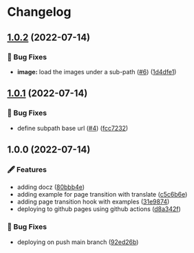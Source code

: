 # Changelog

## [1.0.2](https://github.com/arnaud-zg/playground/compare/v1.0.1...v1.0.2) (2022-07-14)


### 🐛 Bug Fixes

* **image:** load the images under a sub-path ([#6](https://github.com/arnaud-zg/playground/issues/6)) ([1d4dfe1](https://github.com/arnaud-zg/playground/commit/1d4dfe18f5be8ecda72e8f690984388c63802316))

## [1.0.1](https://github.com/arnaud-zg/playground/compare/v1.0.0...v1.0.1) (2022-07-14)


### 🐛 Bug Fixes

* define subpath base url ([#4](https://github.com/arnaud-zg/playground/issues/4)) ([fcc7232](https://github.com/arnaud-zg/playground/commit/fcc72323c4f83002e220ab383b094df88a41328b))

## 1.0.0 (2022-07-14)


### 🖋 Features

* adding docz ([80bbb4e](https://github.com/arnaud-zg/playground/commit/80bbb4e814d1aef6fd95c30ac326241b9598b5a2))
* adding example for page transition with translate ([c5c6b6e](https://github.com/arnaud-zg/playground/commit/c5c6b6e9b8632bc2bcf502e8b59cc399cd53b759))
* adding page transition hook with examples ([31e9874](https://github.com/arnaud-zg/playground/commit/31e987484a1ca42613ca139b7d395719e023fdbc))
* deploying to github pages using github actions ([d8a342f](https://github.com/arnaud-zg/playground/commit/d8a342fe1ba70aaf7cf5d69eeed7f55974b6485a))


### 🐛 Bug Fixes

* deploying on push main branch ([92ed26b](https://github.com/arnaud-zg/playground/commit/92ed26b9dd2000339883a8ba6f38d189f9da169c))
